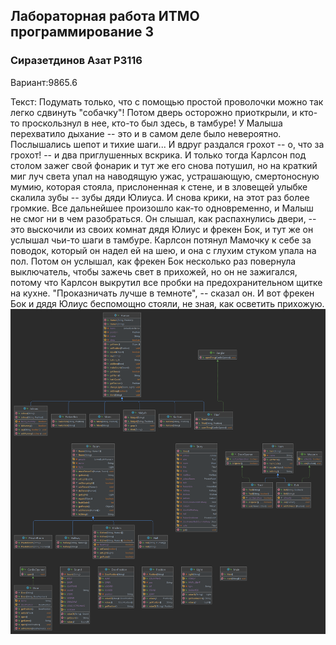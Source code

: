 ## Лабораторная работа ИТМО программирование 3
### Сиразетдинов Азат P3116

Вариант:9865.6

Текст: Подумать только, что с помощью простой проволочки можно так легко сдвинуть "собачку"! Потом дверь осторожно приоткрыли, и кто-то проскользнул в нее, кто-то был здесь, в тамбуре! У Малыша перехватило дыхание -- это и в самом деле было невероятно. Послышались шепот и тихие шаги... И вдруг раздался грохот -- о, что за грохот! -- и два приглушенных вскрика. И только тогда Карлсон под столом зажег свой фонарик и тут же его снова потушил, но на краткий миг луч света упал на наводящую ужас, устрашающую, смертоносную мумию, которая стояла, прислоненная к стене, и в зловещей улыбке скалила зубы -- зубы дяди Юлиуса. И снова крики, на этот раз более громкие. Все дальнейшее произошло как-то одновременно, и Малыш не смог ни в чем разобраться. Он слышал, как распахнулись двери, -- это выскочили из своих комнат дядя Юлиус и фрекен Бок, и тут же он услышал чьи-то шаги в тамбуре. Карлсон потянул Мамочку к себе за поводок, который он надел ей на шею, и она с глухим стуком упала на пол. Потом он услышал, как фрекен Бок несколько раз повернула выключатель, чтобы зажечь свет в прихожей, но он не зажигался, потому что Карлсон выкрутил все пробки на предохранительном щитке на кухне. "Проказничать лучше в темноте", -- сказал он. И вот фрекен Бок и дядя Юлиус беспомощно стояли, не зная, как осветить прихожую.
![ClassesUML.png](ClassesUML.png)